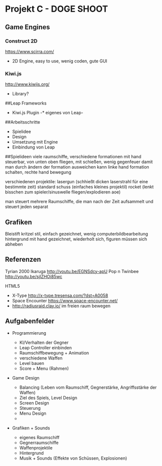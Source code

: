 ﻿# Projekt C - DOGE SHOOT

## Game Engines


### Construct 2D 	
https://www.scirra.com/
* 2D Engine, easy to use, wenig coden, gute GUI

### Kiwi.js		
http://www.kiwijs.org/
* Library? 

##Leap Frameworks
* Kiwi.js Plugin
-* eigenes von Leap-

##Arbeitsschritte
* Spielidee
* Design
* Umsetzung mit Engine
* Einbindung von Leap

##Spielideen
viele raumschiffe, verschiedene formationen mit hand steuerbar, von unten
oben fliegen, mit schießen, wenig gegenfeuer damit man durch ändern der
formation ausweichen kann
linke hand formation schalten, rechte hand bewegung

verschiedenen projektile: lasergun (schhießt dicken laserstrahl für eine
bestimmte zeit)
standard schuss (einfaches kleines projektil)
rocket (lenkt bisschen zum spieler/sinuswelle fliegen/explodieren aoe)

man steuert mehrere Raumschiffe, die man nach der Zeit aufsammelt und steuert
jeden separat

## Grafiken

Bleistift kritzel stil, einfach gezeichnet, wenig computerbildbearbeitung
hintergrund mit hand gezeichnet, wiederholt sich, figuren müssen sich
abheben

## Referenzen

Tyrian 2000
Ikaruga http://youtu.be/EGNSdcy-apU
Pop n Twinbee http://youtu.be/sjIZHOi85wc

HTML5
* X-Type http://x-type.tresensa.com/?dst=A0058
* Space Encounter https://www.space-encounter.net/
* http://radiusraid.clay.io/ im freien raum bewegen

## Aufgabenfelder

* Programmierung
    * KI/Verhalten der Gegner
    * Leap Controller einbinden
    * Raumschiffbewegung + Animation
    * verschiedene Waffen
    * Level bauen
    * Score + Menu (Rahmen)


* Game Design
    * Balancing (Leben vom Raumschiff, Gegnerstärke, Angriffsstärke der Waffen)
    * Ziel des Spiels, Level Design
    * Screen Design
    * Steuerung
    * Menu Design
    * 

* Grafiken + Sounds
    * eigenes Raumschiff
    * Gegnerraumschiffe
    * Waffenprojektile
    * Hintergrund
    * Musik + Sounds (Effekte von Schüssen, Explosionen)    
